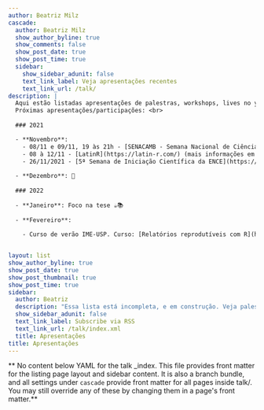 ```yaml
---
author: Beatriz Milz
cascade:
  author: Beatriz Milz
  show_author_byline: true
  show_comments: false
  show_post_date: true
  show_post_time: true
  sidebar:
    show_sidebar_adunit: false
    text_link_label: Veja apresentações recentes
    text_link_url: /talk/
description: |
  Aqui estão listadas apresentações de palestras, workshops, lives no youtube e conferências que eu participei relacionadas à programação. <br>
  Próximas apresentações/participações: <br>
  
  ### 2021

  - **Novembro**:  
    - 08/11 e 09/11, 19 às 21h - [SENACAMB - Semana Nacional de Ciências Ambientais](https://linktr.ee/senacamb) - Tema: Introdução ao R para Ciências Ambientais
    - 08 à 12/11 - [LatinR](https://latin-r.com/) (mais informações em breve)
    - 26/11/2021 - [5ª Semana de Iniciação Científica da ENCE](https://ence.ibge.gov.br/index.php/portal-eventos). Tema: Introdução à utilização do Git e GitHub no RStudio.
    
  - **Dezembro**: 🎄
  
  ### 2022
  
  - **Janeiro**: Foco na tese ☕📚
  
  - **Fevereiro**:
  
    - Curso de verão IME-USP. Curso: [Relatórios reprodutíveis com R](https://beatrizmilz.github.io/2022-curso-de-verao-ime-usp-relatorios/). Datas: 2, 7, 9, 14, 16 de fevereiro de 2022 (2ª e 4ª), período matutino (9h-12h). Informações em breve no [site do Programa de Verão IME-USP](https://www.ime.usp.br/~verao/).


layout: list
show_author_byline: true
show_post_date: true
show_post_thumbnail: true
show_post_time: true
sidebar:
  author: Beatriz
  description: "Essa lista está incompleta, e em construção. Veja palestras anteriores [aqui](/palestras/)."
  show_sidebar_adunit: false
  text_link_label: Subscribe via RSS
  text_link_url: /talk/index.xml
  title: Apresentações
title: Apresentações
---
```


** No content below YAML for the talk _index. This file provides front matter for the listing page layout and sidebar content. It is also a branch bundle, and all settings under `cascade` provide front matter for all pages inside talk/. You may still override any of these by changing them in a page's front matter.**
